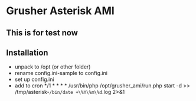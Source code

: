 # Grusher Asterisk AMI
## This is for test now
## Installation
- unpack to /opt (or other folder)
- rename config.ini-sample to config.ini
- set up config.ini
- add to cron
*/1 * * * *  /usr/bin/php /opt/grusher_ami/run.php start -d >> /tmp/asterisk-`/bin/date +\%Y\%m\%d`.log  2>&1
